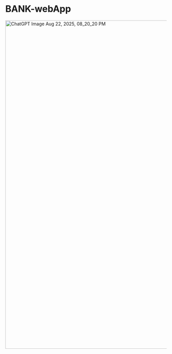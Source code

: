 ﻿# BANK-webApp

<img width="1536" height="1024" alt="ChatGPT Image Aug 22, 2025, 08_20_20 PM" src="https://github.com/user-attachments/assets/98438369-7a04-4c9f-8788-af5d8bd652ee" />
